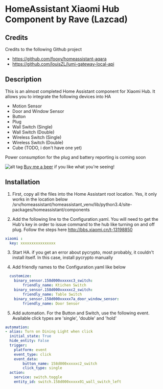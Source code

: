 # HomeAssistant Xiaomi Hub Component by Rave (Lazcad)

Credits
---------------
Credits to the following Github project
- https://github.com/fooxy/homeassistant-aqara
- https://github.com/louisZL/lumi-gateway-local-api

Description
---------------
This is an almost completed Home Assistant component for Xiaomi Hub. It allows you to integrate the following devices into HA

- Motion Sensor
- Door and Window Sensor
- Button
- Plug
- Wall Switch (Single)
- Wall Switch (Double)
- Wireless Switch (Single)
- Wireless Switch (Double)
- Cube (TODO, i don't have one yet)

Power consumption for the plug and battery reporting is coming soon

![alt tag](http://lazcad.com/content/images/beer.png)
[Buy me a beer](https://www.paypal.com/cgi-bin/webscr?cmd=_s-xclick&hosted_button_id=R3P4SPQ7LHXMN)  if you like what you're seeing!

Installation
---------------

1. First, copy all the files into the Home Assistant root location. Yes, it only works in the location below
/srv/homeassistant/homeassistant_venv/lib/python3.4/site-packages/homeassistant/components

2. Add the following line to the Configuration.yaml. You will need to get the Hub's key in order to issue command to the hub like turning on and off plug. Follow the steps here http://bbs.xiaomi.cn/t-13198850
  ```yaml
  xiaomi :
    key: xxxxxxxxxxxxxxxx
  ```
3. Start HA. if you get an error about pycrypto, most probably, it couldn't install itself. In this case, install pycrypto manually

4. Add friendly names to the Configuration.yaml like below
  ```yaml
    customize:
      binary_sensor.158d000xxxxxc3_switch:
          friendly_name: Ktichen Switch
      binary_sensor.158d000xxxxxc2_switch:
          friendly_name: Table Switch
      binary_sensor.158d000xxxxx7a_door_window_sensor:
          friendly_name: Door Sensor
  ```
        
5. Add automation. For the Button and Switch, use the following event. Available click types are 'single', 'double' and 'hold'
  ```yaml
  automation:
  - alias: Turn on Dining Light when click
    initial_state: True
    hide_entity: False
    trigger:
      platform: event
      event_type: click
      event_data:
          button_name: 158d000xxxxxc2_switch
          click_type: single
    action:
      service: switch.toggle
      entity_id: switch.158d000xxxxx01_wall_switch_left
  ```
